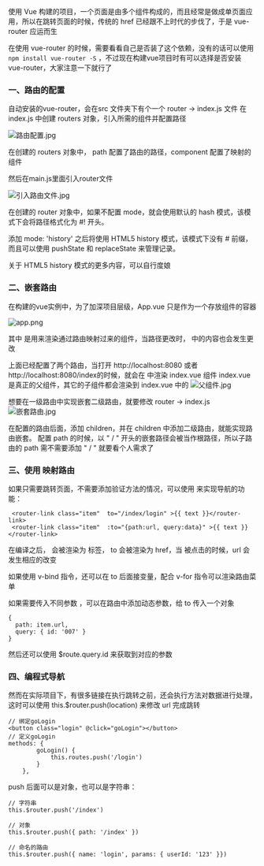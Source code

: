 使用 Vue 构建的项目，一个页面是由多个组件构成的，而且经常是做成单页面应用，所以在跳转页面的时候，传统的 href 已经跟不上时代的步伐了，于是 vue-router 应运而生

在使用 vue-router 的时候，需要看看自己是否装了这个依赖，没有的话可以使用  `npm install vue-router -S` ，不过现在构建vue项目时有可以选择是否安装 vue-router，大家注意一下就行了

### 一、路由的配置

自动安装的vue-router，会在src 文件夹下有个一个 router -> index.js 文件
在 index.js 中创建 routers 对象，引入所需的组件并配置路径

![路由配置.jpg](https://upload-images.jianshu.io/upload_images/1817117-97522e9caf36b6a9.jpg?imageMogr2/auto-orient/strip%7CimageView2/2/w/1240)


在创建的 routers 对象中， path 配置了路由的路径，component 配置了映射的组件

然后在main.js里面引入router文件

![引入路由文件.jpg](https://upload-images.jianshu.io/upload_images/1817117-ddc0cb15e436b514.jpg?imageMogr2/auto-orient/strip%7CimageView2/2/w/1240)

在创建的 router 对象中，如果不配置 mode，就会使用默认的 hash 模式，该模式下会将路径格式化为 #! 开头。

添加 mode: 'history' 之后将使用 HTML5 history 模式，该模式下没有 # 前缀，而且可以使用 pushState 和 replaceState 来管理记录。

关于 HTML5 history 模式的更多内容，可以自行度娘

### 二、嵌套路由

在构建的vue实例中，为了加深项目层级，App.vue 只是作为一个存放组件的容器

![app.png](https://upload-images.jianshu.io/upload_images/1817117-0ea36fa15229045c.png?imageMogr2/auto-orient/strip%7CimageView2/2/w/1240)

其中 <router-view> 是用来渲染通过路由映射过来的组件，当路径更改时，<router-view> 中的内容也会发生更改

上面已经配置了两个路由，当打开 http://localhost:8080 或者 http://localhost:8080/index的时候，就会在 <router-view> 中渲染 index.vue 组件
index.vue 是真正的父组件，其它的子组件都会渲染到 index.vue 中的 <router-view>
![父组件.jpg](https://upload-images.jianshu.io/upload_images/1817117-ad2aa13486c00fb5.jpg?imageMogr2/auto-orient/strip%7CimageView2/2/w/1240)

想要在一级路由中实现嵌套二级路由，就要修改 router -> index.js
![嵌套路由.jpg](https://upload-images.jianshu.io/upload_images/1817117-b827da1448b18e09.jpg?imageMogr2/auto-orient/strip%7CimageView2/2/w/1240)

在配置的路由后面，添加 children，并在 children 中添加二级路由，就能实现路由嵌套。
配置 path 的时候，以 " / " 开头的嵌套路径会被当作根路径，所以子路由的 path 需不需要添加 " / " 就要看个人需求了

### 三、使用 <router-link> 映射路由

如果只需要跳转页面，不需要添加验证方法的情况，可以使用 <router-link> 来实现导航的功能：
```
 <router-link class="item"  to="/index/login" >{{ text }}</router-link>
 <router-link class="item"  :to="{path:url, query:data}" >{{ text }}</router-link>
```
在编译之后，<router-link> 会被渲染为 <a> 标签， to 会被渲染为 href，当 <router-link> 被点击的时候，url 会发生相应的改变

如果使用 v-bind 指令，还可以在 to 后面接变量，配合 v-for 指令可以渲染路由菜单

如果需要传入不同参数 ，可以在路由中添加动态参数，给 to 传入一个对象
```
{
  path: item.url,
  query: { id: '007' }
}
```

然后还可以使用 $route.query.id 来获取到对应的参数

### 四、编程式导航
然而在实际项目下，有很多链接在执行跳转之前，还会执行方法对数据进行处理，这时可以使用 this.$router.push(location) 来修改 url 完成跳转
```
// 绑定goLogin
<button class="login" @click="goLogin"></button>
// 定义goLogin
methods: {
        goLogin() {
            this.routes.push('/login')
        }
    },
```
push 后面可以是对象，也可以是字符串：
```
// 字符串
this.$router.push('/index')

// 对象
this.$router.push({ path: '/index' })

// 命名的路由
this.$router.push({ name: 'login', params: { userId: '123' }})
```



